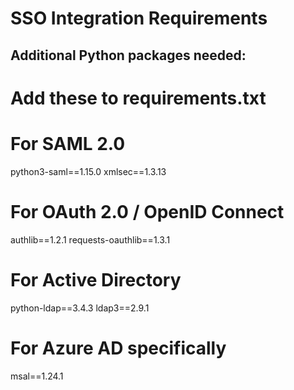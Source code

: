 # SSO Integration Requirements

## Additional Python packages needed:
# Add these to requirements.txt

# For SAML 2.0
python3-saml==1.15.0
xmlsec==1.3.13

# For OAuth 2.0 / OpenID Connect
authlib==1.2.1
requests-oauthlib==1.3.1

# For Active Directory
python-ldap==3.4.3
ldap3==2.9.1

# For Azure AD specifically
msal==1.24.1